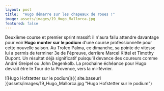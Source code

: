 ```yaml
---
layout: post
title:  "Hugo démarre sur les chapeaux de roues !"
image: assets/images/19_Hugo_Mallorca.jpg
featured: false
---
```


Deuxième course et premier sprint massif: il n'aura fallu attendre davantage pour voir **Hugo monter sur le podium** d'une course professionnelle pour cette nouvelle saison. Au Trofeo Palma, ce dimanche, sa pointe de vitesse lui a permis de terminer 3e de l'épreuve, derrière Marcel Kittel et Timothy Dupont. Un résultat déjà significatif puisqu'il devance des coureurs comme André Greipel ou John Degenkolb. La prochaine échéance pour Hugo devrait être le Tour de la Provence, vers la mi-février.

![Hugo Hofstetter sur le podium]({{ site.baseurl }}assets/images/19_Hugo_Mallorca.jpg "Hugo Hofstetter sur le podium")